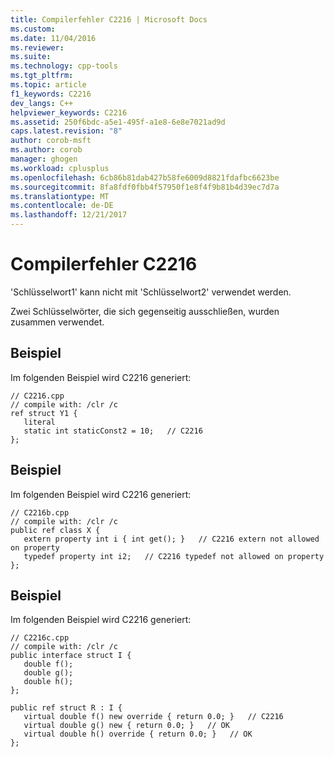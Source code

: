 ```yaml
---
title: Compilerfehler C2216 | Microsoft Docs
ms.custom: 
ms.date: 11/04/2016
ms.reviewer: 
ms.suite: 
ms.technology: cpp-tools
ms.tgt_pltfrm: 
ms.topic: article
f1_keywords: C2216
dev_langs: C++
helpviewer_keywords: C2216
ms.assetid: 250f6bdc-a5e1-495f-a1e8-6e8e7021ad9d
caps.latest.revision: "8"
author: corob-msft
ms.author: corob
manager: ghogen
ms.workload: cplusplus
ms.openlocfilehash: 6cb86b81dab427b58fe6009d8821fdafbc6623be
ms.sourcegitcommit: 8fa8fdf0fbb4f57950f1e8f4f9b81b4d39ec7d7a
ms.translationtype: MT
ms.contentlocale: de-DE
ms.lasthandoff: 12/21/2017
---
```

# <a name="compiler-error-c2216"></a>Compilerfehler C2216
'Schlüsselwort1' kann nicht mit 'Schlüsselwort2' verwendet werden.  
  
 Zwei Schlüsselwörter, die sich gegenseitig ausschließen, wurden zusammen verwendet.  
  
## <a name="example"></a>Beispiel  
 Im folgenden Beispiel wird C2216 generiert:  
  
```  
// C2216.cpp  
// compile with: /clr /c  
ref struct Y1 {  
   literal  
   static int staticConst2 = 10;   // C2216  
};  
```  
  
## <a name="example"></a>Beispiel  
 Im folgenden Beispiel wird C2216 generiert:  
  
```  
// C2216b.cpp  
// compile with: /clr /c  
public ref class X {  
   extern property int i { int get(); }   // C2216 extern not allowed on property  
   typedef property int i2;   // C2216 typedef not allowed on property  
};  
```  
  
## <a name="example"></a>Beispiel  
 Im folgenden Beispiel wird C2216 generiert:  
  
```  
// C2216c.cpp  
// compile with: /clr /c  
public interface struct I {  
   double f();  
   double g();  
   double h();  
};  
  
public ref struct R : I {  
   virtual double f() new override { return 0.0; }   // C2216  
   virtual double g() new { return 0.0; }   // OK  
   virtual double h() override { return 0.0; }   // OK  
};  
```